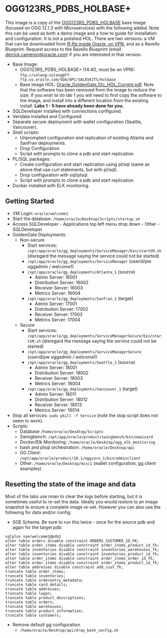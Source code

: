 # OGG123RS_PDBS_HOLBASE+

This image is a copy of the [OGG123RS_PDBS_HOLBASE](http://retriever.us.oracle.com/apex/f?p=121:22:7096965570613831::NO:RP:P22_CONTAINER_ID,P22_PREV_PAGE:81018,5425609) base image (focused on OGG 12.1.3 with Microservices) with the following added.  Note this can be used as both a demo image and a how to guide for installation and configuration.  It is not a polished HOL.  There are two versions: a VM that can be downloaded from [ff-ftp inside Oracle, on VPN](ftp://soleng:soleng@ff-ftp.us.oracle.com/SOA/OPC/SALESKITS/holbase), and as a Ravello Blueprint.  Request access to the Ravello Blueprint (email derrick.cameron@oracle.com) if you are interested in that version.
- Base Image:
    - OGG123RS_PDBS_HOLBASE+ (14.4G, must be on VPN): `ftp://soleng:soleng@ff-ftp.us.oracle.com/SOA/OPC/SALESKITS/holbase`
    - Base image HOL:  [Oracle_GoldenGate_12c_HOL_Current.pdf](https://dgcameron.github.io/oggms/Oracle_GoldenGate_12c_HOL_Current.pdf).  Note that the software has been removed from the image to reduce the size.  If you wish to do lab 1 you will need to first copy the software to the image, and install into a different location from the existing install.  **Labs 1 - 5 have already been done for you.**
- SQLDeveloper installed with connections configured.
- Veridata installed and Configured
- Separate secure deployment with wallet configuration (Seattle, Vancouver).
- Shell scripts:
    - Unprompted configuration and replication of existing Atlanta and SanFran deployments.
    - Drop Configuration
    - Script with prompts to clone a pdb and start replication.
- PL/SQL packages:
    - Create configuration and start replication using pl/sql (same as above that use curl statements, but with pl/sql).
    - Drop configuration with sql/plsql.
    - Script with prompts to clone a pdb and start replication.
- Docker installed with ELK monitoring.

## **Getting Started**

- VM Login:  `oracle/welcome1`
- Start the database:  `/home/oracle/Desktop/Scripts/startup.sh`
- Access SQLDeveloper - Applications top left menu drop down - Other - SQLDeveloper
- GoldenGate Deployments:
    - Non-secure
        - Start services: `/opt/app/oracle/gg_deployments/ServiceManager/bin/startSM.sh` (disregard the message saying the service could not be started)
        - `/opt/app/oracle/gg_deployments/ServiceManager` (userid/pw oggadmin / welcome1)
        - `/opt/app/oracle/gg_deployments/Atlanta_1` (source)
            - Admin Server:         16001
            - Distribution Server:  16002
            - Receiver Server:      16003
            - Metrics Server:       16004
        - `/opt/app/oracle/gg_deployments/Sanfran_1` (target)
            - Admin Server:         17001
            - Distribution Server:  17002
            - Receiver Server:      17003
            - Metrics Server:       17004
    - Secure
        - Start services:  `/opt/app/oracle/gg_deployments/ServiceManagerSecure/bin/startSM.sh` (disregard the message saying the service could not be started)
        - `/opt/app/oracle/gg_deployments/ServiceManagerSecure` (userid/pw oggadmin / welcome1)
        - `/opt/app/oracle/gg_deployments/Seattle_1` (source)
            - Admin Server:         18001
            - Distribution Server:  18002
            - Receiver Server:      18003
            - Metrics Server:       18004
        - `/opt/app/oracle/gg_deployments/Vancouver_1` (target)
            - Admin Server:         18011
            - Distribution Server:  18012
            - Receiver Server:      18013
            - Metrics Server:       18014
- Stop all services: `sudo pkill -f Service` (note the stop script does not seem to work).
- Scripts:
    - Database `/home/oracle/Desktop/Scripts`
    - Swingbench: `/opt/app/oracle/product/swingbench/bin/oewizard`
    - Docker/Elk Monitoring: `/home/oracle/Desktop/ogg_elk_monitoring`
    - bash and plsql orchestration: `/home/oracle/Desktop/api`
    - GG Client: `/opt/app/oracle/product/18.1/oggcore_1/bin/adminclient`
    - Other: `/home/oracle/Desktop/misc1` (wallet configuration, gg client examples)

## **Resetting the state of the image and data**

Most of the labs use rman to clear the logs before starting, but it is sometimes useful to re-set the data.  Ideally you would restore to an image snapshot to ensure a complete image re-set.  However you can also use the following for data and/or config:

- SOE Schema.  Be sure to run this twice - once for the source pdb and again for the target pdb:
```
sqlplus soe/welcome1@pdb2
alter table orders disable constraint ORDERS_CUSTOMER_ID_FK;
alter table order_items disable constraint order_items_product_id_fk;
alter table inventories disable constraint inventories_warehouses_fk;
alter table inventories disable constraint inventories_product_id_fk;
alter table order_items disable constraint order_items_order_id_fk;
alter table order_items disable constraint order_items_product_id_fk;
alter table addresses disable constraint add_cust_fk;
truncate table order_items;
truncate table inventories;
truncate table orderentry_metadata;
truncate table card_details;
truncate table addresses;
truncate table logon;
truncate table product_descriptions;
truncate table orders;
truncate table warehouses;
truncate table product_information;
truncate table customers;
```

- Remove default gg configuration.
    - `/home/oracle/Desktop/api/drop_bash_config.sh`